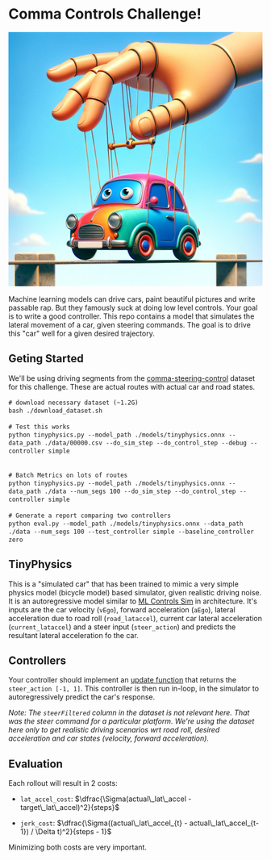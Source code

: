 # Comma Controls Challenge!
![Car](./imgs/car.jpg)

Machine learning models can drive cars, paint beautiful pictures and write passable rap. But they famously suck at doing low level controls. Your goal is to write a good controller. This repo contains a model that simulates the lateral movement of a car, given steering commands. The goal is to drive this "car" well for a given desired trajectory.


## Geting Started
We'll be using driving segments from the [comma-steering-control](https://github.com/commaai/comma-steering-control) dataset for this challenge. These are actual routes with actual car and road states.

```
# download necessary dataset (~1.2G)
bash ./download_dataset.sh

# Test this works
python tinyphysics.py --model_path ./models/tinyphysics.onnx --data_path ./data/00000.csv --do_sim_step --do_control_step --debug --controller simple


# Batch Metrics on lots of routes
python tinyphysics.py --model_path ./models/tinyphysics.onnx --data_path ./data --num_segs 100 --do_sim_step --do_control_step --controller simple

# Generate a report comparing two controllers
python eval.py --model_path ./models/tinyphysics.onnx --data_path ./data --num_segs 100 --test_controller simple --baseline_controller zero

```


## TinyPhysics
This is a "simulated car" that has been trained to mimic a very simple physics model (bicycle model) based simulator, given realistic driving noise. It is an autoregressive model similar to [ML Controls Sim](https://blog.comma.ai/096release/#ml-controls-sim) in architecture. It's inputs are the car velocity (`vEgo`), forward acceleration (`aEgo`), lateral acceleration due to road roll (`road_lataccel`), current car lateral acceleration (`current_lataccel`) and a steer input (`steer_action`) and predicts the resultant lateral acceleration fo the car.


## Controllers
Your controller should implement an [update function](https://github.com/commaai/controls_challenge/blob/1a25ee200f5466cb7dc1ab0bf6b7d0c67a2481db/controllers.py#L2) that returns the `steer_action [-1, 1]`. This controller is then run in-loop, in the simulator to autoregressively predict the car's response.

*Note: The `steerFiltered` column in the dataset is not relevant here. That was the steer command for a particular platform. We're using the dataset here only to get realistic driving scenarios wrt road roll, desired acceleration and car states (velocity, forward acceleration).*


## Evaluation
Each rollout will result in 2 costs:
- `lat_accel_cost`: $\dfrac{\Sigma(actual\_lat\_accel - target\_lat\_accel)^2}{steps}$

- `jerk_cost`: $\dfrac{\Sigma((actual\_lat\_accel_{t} - actual\_lat\_accel_{t-1}) / \Delta t)^2}{steps - 1}$


Minimizing both costs are very important.